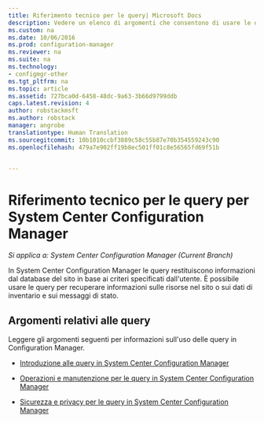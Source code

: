 ```yaml
---
title: Riferimento tecnico per le query| Microsoft Docs
description: Vedere un elenco di argomenti che consentono di usare le query per recuperare informazioni sulle risorse del sito.
ms.custom: na
ms.date: 10/06/2016
ms.prod: configuration-manager
ms.reviewer: na
ms.suite: na
ms.technology:
- configmgr-other
ms.tgt_pltfrm: na
ms.topic: article
ms.assetid: 727bca0d-6458-48dc-9a63-3b66d9799ddb
caps.latest.revision: 4
author: robstackmsft
ms.author: robstack
manager: angrobe
translationtype: Human Translation
ms.sourcegitcommit: 10b1010ccbf3889c58c55b87e70b354559243c90
ms.openlocfilehash: 479a7e902ff19b8ec501ff01c8e56565fd69f51b


---                     
```

# <a name="queries-technical-reference-for-system-center-configuration-manager"></a>Riferimento tecnico per le query per System Center Configuration Manager

*Si applica a: System Center Configuration Manager (Current Branch)*

In System Center Configuration Manager le query restituiscono informazioni dal database del sito in base ai criteri specificati dall'utente. È possibile usare le query per recuperare informazioni sulle risorse nel sito o sui dati di inventario e sui messaggi di stato.  

## <a name="queries-topics"></a>Argomenti relativi alle query  
 Leggere gli argomenti seguenti per informazioni sull'uso delle query in Configuration Manager.  

-   [Introduzione alle query in System Center Configuration Manager](../../../core/servers/manage/introduction-to-queries.md)  

-   [Operazioni e manutenzione per le query in System Center Configuration Manager](../../../core/servers/manage/operations-and-maintenance-for-queries.md)  

-   [Sicurezza e privacy per le query in System Center Configuration Manager](../../../core/servers/manage/security-and-privacy-for-queries.md)  



<!--HONumber=Dec16_HO3-->


